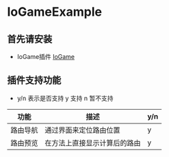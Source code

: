 # IoGameExample

## 首先请安装

- IoGame插件 [IoGame](https://plugins.jetbrains.com/plugin/20526-iogame)

## 插件支持功能

- y/n 表示是否支持 y 支持 n 暂不支持

| 功能   | 描述             | y/n |
|------|----------------|-----|
| 路由导航 | 通过界面来定位路由位置    | y   |
| 路由预览 | 在方法上直接显示计算后的路由 | y   |

